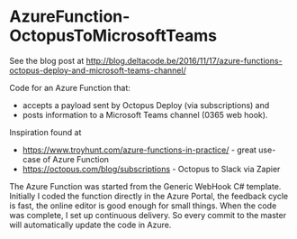 # AzureFunction-OctopusToMicrosoftTeams

See the blog post at http://blog.deltacode.be/2016/11/17/azure-functions-octopus-deploy-and-microsoft-teams-channel/

Code for an Azure Function that:
- accepts a payload sent by Octopus Deploy (via subscriptions) and 
- posts information to a Microsoft Teams channel (0365 web hook).

Inspiration found at
- https://www.troyhunt.com/azure-functions-in-practice/ - great use-case of Azure Function
- https://octopus.com/blog/subscriptions - Octopus to Slack via Zapier

The Azure Function was started from the Generic WebHook C# template.
Initially I coded the function directly in the Azure Portal, the feedback cycle is fast, the online editor is good enough for small things.
When the code was complete, I set up continuous delivery. So every commit to the master will automatically update the code in Azure.
